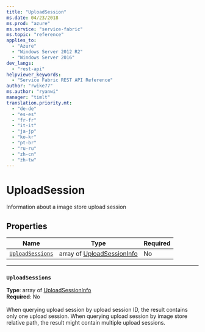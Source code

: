 ```yaml
---
title: "UploadSession"
ms.date: 04/23/2018
ms.prod: "azure"
ms.service: "service-fabric"
ms.topic: "reference"
applies_to: 
  - "Azure"
  - "Windows Server 2012 R2"
  - "Windows Server 2016"
dev_langs: 
  - "rest-api"
helpviewer_keywords: 
  - "Service Fabric REST API Reference"
author: "rwike77"
ms.author: "ryanwi"
manager: "timlt"
translation.priority.mt: 
  - "de-de"
  - "es-es"
  - "fr-fr"
  - "it-it"
  - "ja-jp"
  - "ko-kr"
  - "pt-br"
  - "ru-ru"
  - "zh-cn"
  - "zh-tw"
---
```

# UploadSession

Information about a image store upload session

## Properties
| Name | Type | Required |
| --- | --- | --- |
| [`UploadSessions`](#uploadsessions) | array of [UploadSessionInfo](sfclient-v62-model-uploadsessioninfo.md) | No |

____
### `UploadSessions`
__Type__: array of [UploadSessionInfo](sfclient-v62-model-uploadsessioninfo.md) <br/>
__Required__: No<br/>
<br/>
When querying upload session by upload session ID, the result contains only one upload session. When querying upload session by image store relative path, the result might contain multiple upload sessions.

